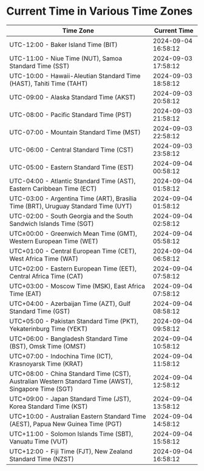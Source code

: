 # Current Time in Various Time Zones

| Time Zone | Current Time |
|-----------|--------------|
| UTC-12:00 - Baker Island Time (BIT) | 2024-09-04 16:58:12 |
| UTC-11:00 - Niue Time (NUT), Samoa Standard Time (SST) | 2024-09-03 17:58:12 |
| UTC-10:00 - Hawaii-Aleutian Standard Time (HAST), Tahiti Time (TAHT) | 2024-09-03 18:58:12 |
| UTC-09:00 - Alaska Standard Time (AKST) | 2024-09-03 20:58:12 |
| UTC-08:00 - Pacific Standard Time (PST) | 2024-09-03 21:58:12 |
| UTC-07:00 - Mountain Standard Time (MST) | 2024-09-03 22:58:12 |
| UTC-06:00 - Central Standard Time (CST) | 2024-09-03 23:58:12 |
| UTC-05:00 - Eastern Standard Time (EST) | 2024-09-04 00:58:12 |
| UTC-04:00 - Atlantic Standard Time (AST), Eastern Caribbean Time (ECT) | 2024-09-04 01:58:12 |
| UTC-03:00 - Argentina Time (ART), Brasília Time (BRT), Uruguay Standard Time (UYT) | 2024-09-04 01:58:12 |
| UTC-02:00 - South Georgia and the South Sandwich Islands Time (SGT) | 2024-09-04 02:58:12 |
| UTC±00:00 - Greenwich Mean Time (GMT), Western European Time (WET) | 2024-09-04 05:58:12 |
| UTC+01:00 - Central European Time (CET), West Africa Time (WAT) | 2024-09-04 06:58:12 |
| UTC+02:00 - Eastern European Time (EET), Central Africa Time (CAT) | 2024-09-04 07:58:12 |
| UTC+03:00 - Moscow Time (MSK), East Africa Time (EAT) | 2024-09-04 07:58:12 |
| UTC+04:00 - Azerbaijan Time (AZT), Gulf Standard Time (GST) | 2024-09-04 08:58:12 |
| UTC+05:00 - Pakistan Standard Time (PKT), Yekaterinburg Time (YEKT) | 2024-09-04 09:58:12 |
| UTC+06:00 - Bangladesh Standard Time (BST), Omsk Time (OMST) | 2024-09-04 10:58:12 |
| UTC+07:00 - Indochina Time (ICT), Krasnoyarsk Time (KRAT) | 2024-09-04 11:58:12 |
| UTC+08:00 - China Standard Time (CST), Australian Western Standard Time (AWST), Singapore Time (SGT) | 2024-09-04 12:58:12 |
| UTC+09:00 - Japan Standard Time (JST), Korea Standard Time (KST) | 2024-09-04 13:58:12 |
| UTC+10:00 - Australian Eastern Standard Time (AEST), Papua New Guinea Time (PGT) | 2024-09-04 14:58:12 |
| UTC+11:00 - Solomon Islands Time (SBT), Vanuatu Time (VUT) | 2024-09-04 15:58:12 |
| UTC+12:00 - Fiji Time (FJT), New Zealand Standard Time (NZST) | 2024-09-04 16:58:12 |

